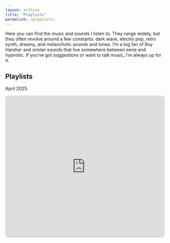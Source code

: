```yaml
---
layout: archive
title: "Playlists"
permalink: /playlists/
---
```


<p>Here you can find the music and sounds I listen to. They range widely, but they often revolve around a few constants: dark wave, electro pop, retro synth, dreamy, and melancholic sounds and tones. I’m a big fan of Boy Harsher and similar sounds that live somewhere between eerie and hypnotic. If you’ve got suggestions or want to talk music, I’m always up for it.</p>

<h2><i class="fas fa-music"></i> Playlists</h2>
<p>April 2025.</p>

<iframe allow="autoplay *; encrypted-media *; fullscreen *; clipboard-write" frameborder="0" height="450" style="width:100%;max-width:660px;overflow:hidden;border-radius:10px;" sandbox="allow-forms allow-popups allow-same-origin allow-scripts allow-storage-access-by-user-activation allow-top-navigation-by-user-activation" src="https://embed.music.apple.com/ca/playlist/april-2025/pl.u-aZb0NJvs1Evkzgb"></iframe>
